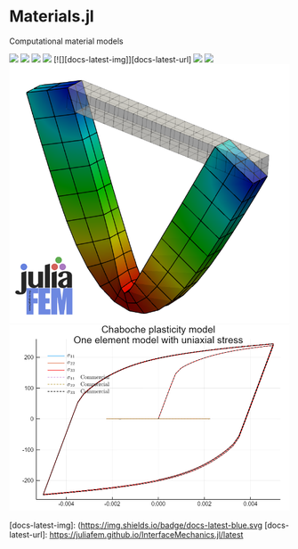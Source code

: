 # Materials.jl

Computational material models

[![][gitter-img]][gitter-url]
[![][travis-img]][travis-url]
[![][coveralls-img]][coveralls-url]
[![][docs-stable-img]][docs-stable-url]
[![][docs-latest-img]][docs-latest-url]
[![][issues-img]][issues-url]
[![][appveyor-img]][appveyor-url]
![](docs/src/figs/plastic_joing.png)
![](examples/one_elem_disp_chaboche/comparison_with_commercial.png)

[gitter-img]: https://badges.gitter.im/Join%20Chat.svg
[gitter-url]: https://gitter.im/JuliaFEM/JuliaFEM.jl

[travis-img]: https://travis-ci.org/JuliaFEM/Materials.jl.svg?branch=master
[travis-url]: https://travis-ci.org/JuliaFEM/Materials.jl

[docs-stable-img]: https://img.shields.io/badge/docs-stable-blue.svg
[docs-stable-url]: https://juliafem.github.io/Materials.jl/stable
[docs-latest-img]: (https://img.shields.io/badge/docs-latest-blue.svg
[docs-latest-url]: https://juliafem.github.io/InterfaceMechanics.jl/latest

[coveralls-img]: https://coveralls.io/repos/github/JuliaFEM/Materials.jl/badge.svg?branch=master
[coveralls-url]: https://coveralls.io/github/JuliaFEM/Materials.jl?branch=master

[issues-img]: https://img.shields.io/github/issues/JuliaFEM/Materials.jl.svg
[issues-url]:  https://github.com/JuliaFEM/Materials.jl/issues

[appveyor-img]: https://ci.appveyor.com/api/projects/status/akjpmgbfjv97t4ts?svg=true
[appveyor-url]: https://ci.appveyor.com/project/JuliaFEM/materials-jl
